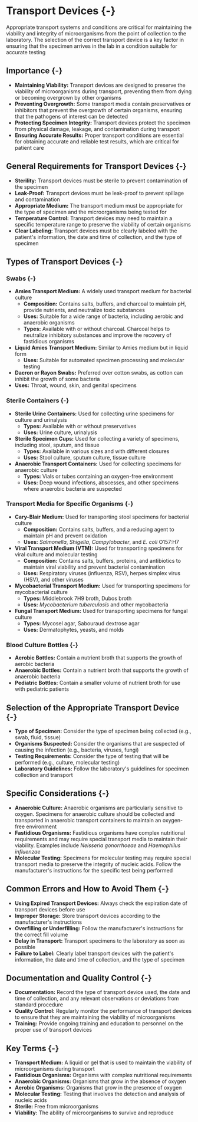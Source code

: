 # Transport Devices {-}

Appropriate transport systems and conditions are critical for maintaining the viability and integrity of microorganisms from the point of collection to the laboratory. The selection of the correct transport device is a key factor in ensuring that the specimen arrives in the lab in a condition suitable for accurate testing

## **Importance** {-}

*   **Maintaining Viability:** Transport devices are designed to preserve the viability of microorganisms during transport, preventing them from dying or becoming overgrown by other organisms
*   **Preventing Overgrowth:** Some transport media contain preservatives or inhibitors that prevent the overgrowth of certain organisms, ensuring that the pathogens of interest can be detected
*   **Protecting Specimen Integrity:** Transport devices protect the specimen from physical damage, leakage, and contamination during transport
*   **Ensuring Accurate Results:** Proper transport conditions are essential for obtaining accurate and reliable test results, which are critical for patient care

## **General Requirements for Transport Devices** {-}

*   **Sterility:** Transport devices must be sterile to prevent contamination of the specimen
*   **Leak-Proof:** Transport devices must be leak-proof to prevent spillage and contamination
*   **Appropriate Medium:** The transport medium must be appropriate for the type of specimen and the microorganisms being tested for
*   **Temperature Control:** Transport devices may need to maintain a specific temperature range to preserve the viability of certain organisms
*   **Clear Labeling:** Transport devices must be clearly labeled with the patient's information, the date and time of collection, and the type of specimen

## **Types of Transport Devices** {-}

### **Swabs** {-}

*   **Amies Transport Medium:** A widely used transport medium for bacterial culture
    *   **Composition:** Contains salts, buffers, and charcoal to maintain pH, provide nutrients, and neutralize toxic substances
    *   **Uses:** Suitable for a wide range of bacteria, including aerobic and anaerobic organisms
    *   **Types:** Available with or without charcoal. Charcoal helps to neutralize inhibitory substances and improve the recovery of fastidious organisms
*   **Liquid Amies Transport Medium:** Similar to Amies medium but in liquid form
    *   **Uses:** Suitable for automated specimen processing and molecular testing
*   **Dacron or Rayon Swabs:** Preferred over cotton swabs, as cotton can inhibit the growth of some bacteria
*   **Uses:** Throat, wound, skin, and genital specimens

### **Sterile Containers** {-}

*   **Sterile Urine Containers:** Used for collecting urine specimens for culture and urinalysis
    *   **Types:** Available with or without preservatives
    *   **Uses:** Urine culture, urinalysis
*   **Sterile Specimen Cups:** Used for collecting a variety of specimens, including stool, sputum, and tissue
    *   **Types:** Available in various sizes and with different closures
    *   **Uses:** Stool culture, sputum culture, tissue culture
*   **Anaerobic Transport Containers:** Used for collecting specimens for anaerobic culture
    *   **Types:** Vials or tubes containing an oxygen-free environment
    *   **Uses:** Deep wound infections, abscesses, and other specimens where anaerobic bacteria are suspected

### **Transport Media for Specific Organisms** {-}

*   **Cary-Blair Medium:** Used for transporting stool specimens for bacterial culture
    *   **Composition:** Contains salts, buffers, and a reducing agent to maintain pH and prevent oxidation
    *   **Uses:** *Salmonella*, *Shigella*, *Campylobacter*, and *E. coli* O157:H7
*   **Viral Transport Medium (VTM):** Used for transporting specimens for viral culture and molecular testing
    *   **Composition:** Contains salts, buffers, proteins, and antibiotics to maintain viral viability and prevent bacterial contamination
    *   **Uses:** Respiratory viruses (influenza, RSV), herpes simplex virus (HSV), and other viruses
*   **Mycobacterial Transport Medium:** Used for transporting specimens for mycobacterial culture
    *   **Types:** Middlebrook 7H9 broth, Dubos broth
    *   **Uses:** *Mycobacterium tuberculosis* and other mycobacteria
*   **Fungal Transport Medium:** Used for transporting specimens for fungal culture
    *   **Types:** Mycosel agar, Sabouraud dextrose agar
    *   **Uses:** Dermatophytes, yeasts, and molds

### **Blood Culture Bottles** {-}

*   **Aerobic Bottles:** Contain a nutrient broth that supports the growth of aerobic bacteria
*   **Anaerobic Bottles:** Contain a nutrient broth that supports the growth of anaerobic bacteria
*   **Pediatric Bottles:** Contain a smaller volume of nutrient broth for use with pediatric patients

## **Selection of the Appropriate Transport Device** {-}

*   **Type of Specimen:** Consider the type of specimen being collected (e.g., swab, fluid, tissue)
*   **Organisms Suspected:** Consider the organisms that are suspected of causing the infection (e.g., bacteria, viruses, fungi)
*   **Testing Requirements:** Consider the type of testing that will be performed (e.g., culture, molecular testing)
*   **Laboratory Guidelines:** Follow the laboratory's guidelines for specimen collection and transport

## **Specific Considerations** {-}

*   **Anaerobic Culture:** Anaerobic organisms are particularly sensitive to oxygen. Specimens for anaerobic culture should be collected and transported in anaerobic transport containers to maintain an oxygen-free environment
*   **Fastidious Organisms:** Fastidious organisms have complex nutritional requirements and may require special transport media to maintain their viability. Examples include *Neisseria gonorrhoeae* and *Haemophilus influenzae*
*   **Molecular Testing:** Specimens for molecular testing may require special transport media to preserve the integrity of nucleic acids. Follow the manufacturer's instructions for the specific test being performed

## **Common Errors and How to Avoid Them** {-}

*   **Using Expired Transport Devices:** Always check the expiration date of transport devices before use
*   **Improper Storage:** Store transport devices according to the manufacturer's instructions
*   **Overfilling or Underfilling:** Follow the manufacturer's instructions for the correct fill volume
*   **Delay in Transport:** Transport specimens to the laboratory as soon as possible
*   **Failure to Label:** Clearly label transport devices with the patient's information, the date and time of collection, and the type of specimen

## **Documentation and Quality Control** {-}

*   **Documentation:** Record the type of transport device used, the date and time of collection, and any relevant observations or deviations from standard procedure
*   **Quality Control:** Regularly monitor the performance of transport devices to ensure that they are maintaining the viability of microorganisms
*   **Training:** Provide ongoing training and education to personnel on the proper use of transport devices

## **Key Terms** {-}

*   **Transport Medium:** A liquid or gel that is used to maintain the viability of microorganisms during transport
*   **Fastidious Organisms:** Organisms with complex nutritional requirements
*   **Anaerobic Organisms:** Organisms that grow in the absence of oxygen
*   **Aerobic Organisms:** Organisms that grow in the presence of oxygen
*   **Molecular Testing:** Testing that involves the detection and analysis of nucleic acids
*   **Sterile:** Free from microorganisms
*   **Viability:** The ability of microorganisms to survive and reproduce

